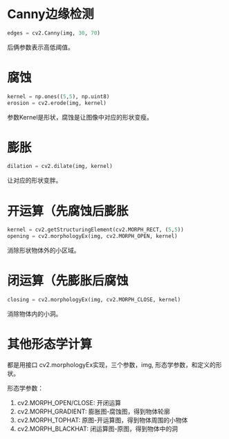 # Canny边缘检测

```python
edges = cv2.Canny(img, 30, 70)
```

后俩参数表示高低阈值。

# 腐蚀

```python
kernel = np.ones((5,5), np.uint8)
erosion = cv2.erode(img, kernel)
```

参数Kernel是形状，腐蚀是让图像中对应的形状变瘦。

# 膨胀

```python
dilation = cv2.dilate(img, kernel)
```

让对应的形状变胖。

# 开运算（先腐蚀后膨胀

```python
kernel = cv2.getStructuringElement(cv2.MORPH_RECT, (5,5))
opening = cv2.morphologyEx(img, cv2.MORPH_OPEN, kernel)
```

消除形状物体外的小区域。

# 闭运算（先膨胀后腐蚀

```python
closing = cv2.morphologyEx(img, cv2.MORPH_CLOSE, kernel)
```

消除物体内的小洞。

# 其他形态学计算

都是用接口 cv2.morphologyEx实现，三个参数，img, 形态学参数，和定义的形状。

形态学参数：

1. cv2.MORPH_OPEN/CLOSE: 开闭运算
2. cv2.MORPH_GRADIENT: 膨胀图-腐蚀图，得到物体轮廓
3. cv2.MORPH_TOPHAT: 原图-开运算图，得到物体周围的小物体
4. cv2.MORPH_BLACKHAT: 闭运算图-原图，得到物体中的洞

